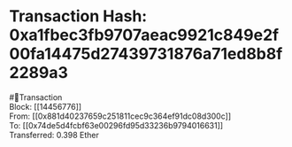 
Transaction Hash: 0xa1fbec3fb9707aeac9921c849e2f00fa14475d27439731876a71ed8b8f2289a3
====================================================================================
  
#💸Transaction  
Block: [[14456776]]  
From: [[0x881d40237659c251811cec9c364ef91dc08d300c]]  
To: [[0x74de5d4fcbf63e00296fd95d33236b9794016631]]  
Transferred: 0.398 Ether
